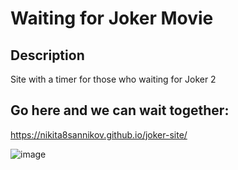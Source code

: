 # Waiting for Joker Movie

## **Description**
Site with a timer for those who waiting for Joker 2


## Go here and we can wait together:
https://nikita8sannikov.github.io/joker-site/


![image](https://github.com/user-attachments/assets/c154c7f2-ea68-4fe6-844c-b364abf3a1b3)
